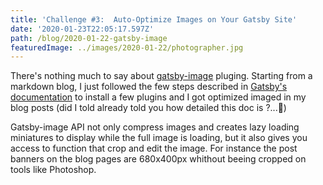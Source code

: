 ```yaml
---
title: 'Challenge #3:  Auto-Optimize Images on Your Gatsby Site'
date: '2020-01-23T22:05:17.597Z'
path: /blog/2020-01-22-gatsby-image
featuredImage: ../images/2020-01-22/photographer.jpg
---
```


There's nothing much to say about [gatsby-image](https://www.gatsbyjs.org/docs/gatsby-image/) pluging. Starting from a markdown blog, I just followed the few steps described in [Gatsby's documentation](https://www.gatsbyjs.org/docs/using-gatsby-image/) to install a few plugins and I got optimized imaged in my blog posts (did I told already told you how detailed this doc is ?...🥰)

Gatsby-image API not only compress images and creates lazy loading miniatures to display while the full image is loading, but it also gives you access to function that crop and edit the image. For instance the post banners on the blog pages are 680x400px whithout beeing cropped on tools like Photoshop.
